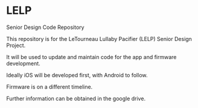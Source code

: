 # LELP
Senior Design Code Repository

This repository is for the LeTourneau Lullaby Pacifier (LELP) Senior Design Project.

It will be used to update and maintain code for the app and firmware development.

Ideally iOS will be developed first, with Android to follow.

Firmware is on a different timeline.

Further information can be obtained in the google drive.
